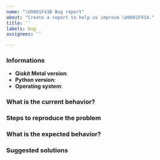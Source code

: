```yaml
---
name: "\U0001F41B Bug report"
about: "Create a report to help us improve \U0001F914."
title: ''
labels: bug
assignees: ''

---
```


<!-- ⚠️ If you do not respect this template, your issue will be closed -->
<!-- ⚠️ Make sure to browse the opened and closed issues -->

### Informations

- **Qiskit Metal version**:
- **Python version**:
- **Operating system**:

### What is the current behavior?



### Steps to reproduce the problem



### What is the expected behavior?



### Suggested solutions
